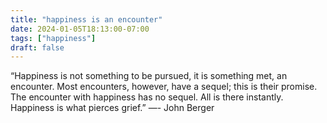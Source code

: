 ```yaml
---
title: "happiness is an encounter"
date: 2024-01-05T18:13:00-07:00
tags: ["happiness"]
draft: false
---
```


“Happiness is not something to be pursued, it is something met, an encounter. Most encounters, however, have a sequel; this is their promise. The encounter with happiness has no sequel. All is there instantly. Happiness is what pierces grief.” ―- John Berger


